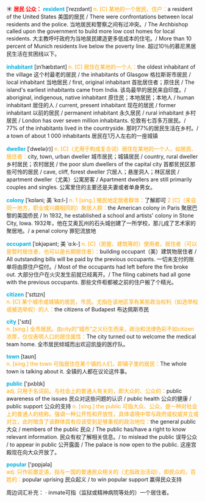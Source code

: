 ☀ <font color="red">**居民 公众：**</font>
<font color="sky blue">**resident**</font> [ˈrezɪdənt]
<font color="orange">n. [C] 某地的一个居民、住户：</font>a resident of the United States 美国的居民 / There were confrontations between local residents and the police. 当地居民和警察之间有过冲突。/ The Archbishop called upon the government to build more low cost homes for local residents. 大主教呼吁政府为当地居民建造更多低成本的住宅。/ More than 10 percent of Munich residents live below the poverty line. 超过10％的慕尼黑居民生活在贫困线以下。
           
<font color="sky blue">**inhabitant**</font> [ɪnˈhæbɪtənt]
<font color="orange">n. [C] 居住在某地的一个人：</font>the oldest inhabitant of the village 这个村最老的居民 / the inhabitants of Glasgow 格拉斯哥市居民 / local inhabitant 当地居民 / first, original inhabitant 首批居住者；原住民 / The island's earliest inhabitants came from India. 该岛最早的居民来自印度。/ aboriginal, indigenous, native inhabitant 原住民；本地居民；本地人 / human inhabitant 居住的人 / current, present inhabitant 现在的居民 / former inhabitant 以前的居民 / permanent inhabitant 永久居民 / rural inhabitant 乡村居民 / London has over seven million inhabitants. 伦敦有七百多万居民。/ 77% of the inhabitants lived in the countryside. 那时77%的居民生活在乡村。/ a town of about 1 000 inhabitants 居民在1万人左右的一座城镇
           
<font color="sky blue">**dweller**</font> [ˈdwelə(r)]
<font color="orange">n. [C]（尤用于构成复合词）居住在某地的一个人，如居民、居住者：</font>city, town, urban dweller 城市居民；城镇居民 / country, rural dweller 乡村居民；农村居民 / the poor slum dwellers of the capital city 首都贫民区那些可怜的居民 / cave, cliff, forest dweller 穴居人；悬崖洞人；林区居民 / apartment dweller（尤美）公寓房客 / Apartment dwellers are still primarily couples and singles. 公寓里住的主要还是夫妻或者单身男女。
                      
<font color="sky blue">**colony**</font> [ˈkɒləni; 美 ˈkɑ:l-]
<font color="orange">n. 1 [sing.] 殖民地定居者群体：</font>了解即可 <font color="orange">2 [C]（来自同一地方，职业或兴趣相同的）聚居人群：</font>the American colony in Paris 聚居巴黎的美国侨民 / In 1932, he established a school and artists' colony in Stone City, Iowa. 1932年，他在艾奥瓦州的石头城创建了一所学校，那儿成了艺术家的聚居地。/ a penal colony 罪犯流放地

<font color="sky blue">**occupant**</font> [ˈɒkjəpənt; 美 ˈɑ:k-]
<font color="orange">n. [C]（房屋、建筑等的）使用者，居住者（可以是暂时居住者，也可以是长期居住者）：</font>building occupant（美）建筑物居住者 / All outstanding bills will be paid by the previous occupants. 一切未支付的账单将由原住户偿付。/ Most of the occupants had left before the fire broke out. 大部分住户在火灾发生前就已经离开。/ The filing cabinets had all gone with the previous occupants. 那些文件柜都被之前的住户搬了个精光。

<font color="sky blue">**citizen**</font> ['sɪtɪzn]  
<font color="orange">n. [C] 某个城市或城镇的居民，市民。尤指在该地区享有某些政治权利（如选举权或被选举权）的人：</font>the citizens of Budapest 布达佩斯市民

<font color="sky blue">**city**</font> ['sɪtɪ]  
<font color="orange">n. [sing.] 全市居民。由city的“城市”之义衍生而来，政治和法律色彩不如citizen浓厚，仅仅表明人口的居住属性：</font>The city turned out to welcome the medical team home. 全市居民倾城而出欢迎凯旋的医疗队。

<font color="sky blue">**town**</font> [taʊn]  
<font color="orange">n. [sing.] the town 可指居住在某个镇的人们，即镇子里的居民：</font>The whole town is talking about it. 全镇的人都在议论这件事。

<font color="sky blue">**public**</font> ['pʌblɪk]  
<font color="orange">adj. 只用于名词前。与社会上的普通人有关的，即大众的、公众的：</font>public awareness of the issues 民众对这些问题的认识 / public health 公众的健康 / public support 公众的支持 <font color="orange">n. [sing.] the public 可指大众、公众，是一种对社会上的普通人的统称。强调一种公开性和开放性，具体语境中常与政府或权威并立或对立，此时暗含了该群体具有应该受到足够重视的政治地位：</font>the general public 大众 / members of the public 民众 / The public has/have a right to know relevant information. 民众有权了解相关信息。/ to mislead the public 误导公众 / to appear in public 公开露面 / The palace is now open to the public. 这座宫殿现在向大众开放了。

<font color="sky blue">**popular**</font> ['pɒpjələ]  
<font color="orange">adj. 只作前置定语，指与一国的普通民众相关的（尤指政治活动），即民众的，百姓的：</font>popular uprising 民众起义 / to win popular support 赢得民众支持

周边词汇补充：
· inmate可指（监狱或精神病院等处的）一个居住者。